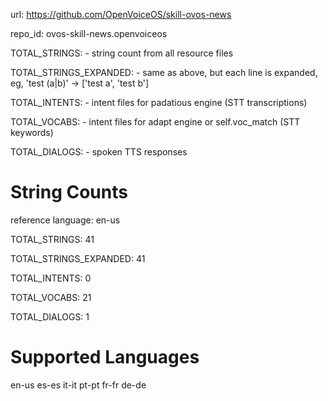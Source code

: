 url: https://github.com/OpenVoiceOS/skill-ovos-news

repo_id: ovos-skill-news.openvoiceos

TOTAL_STRINGS:  - string count from all resource files

TOTAL_STRINGS_EXPANDED: - same as above, but each line is expanded, eg, 'test (a|b)' -> ['test a', 'test b']

TOTAL_INTENTS: - intent files for padatious engine (STT transcriptions)

TOTAL_VOCABS: - intent files for adapt engine or self.voc_match (STT keywords)

TOTAL_DIALOGS: - spoken TTS responses

# String Counts

reference language: en-us

TOTAL_STRINGS: 41

TOTAL_STRINGS_EXPANDED: 41

TOTAL_INTENTS: 0

TOTAL_VOCABS: 21

TOTAL_DIALOGS: 1

# Supported Languages

en-us
es-es
it-it
pt-pt
fr-fr
de-de
